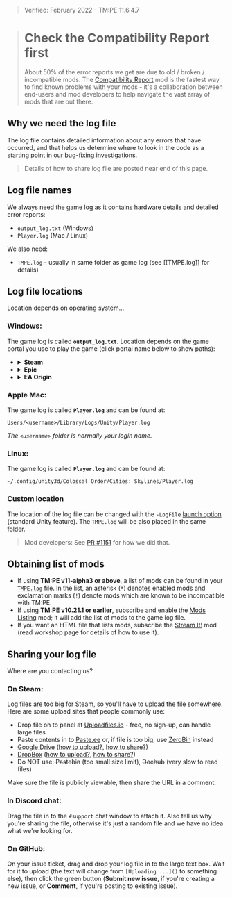 > Verified: February 2022 - TM:PE 11.6.4.7

> # Check the Compatibility Report first
>  
> About 50% of the error reports we get are due to old / broken / incompatible mods. The [Compatibility Report](https://steamcommunity.com/sharedfiles/filedetails/?id=2633433869) mod is the fastest way to find known problems with your mods - it's a collaboration between end-users and mod developers to help navigate the vast array of mods that are out there.

## Why we need the log file

The log file contains detailed information about any errors that have occurred, and that helps us determine where to look in the code as a starting point in our bug-fixing investigations.

> Details of how to share log file are posted near end of this page.

## Log file names

We always need the game log as it contains hardware details and detailed error reports:

* `output_log.txt` (Windows)
* `Player.log` (Mac / Linux)

We also need:

* `TMPE.log` - usually in same folder as game log (see [[TMPE.log]] for details)

## Log file locations

Location depends on operating system...

### Windows:

The game log is called **`output_log.txt`**. Location depends on the game portal you use to play the game (click portal name below to show paths):

<ul>
<li><details><summary><b>Steam</b></summary>

```shell
<SteamFolder>\SteamApps\common\Cities_Skylines\Cities_Data\output_log.txt
```

_The `<SteamFolder>` is _usually_ found at `C:\Program Files (x86)\Steam`._
</details></li>

<li><details><summary><b>Epic</b></summary>

```shell
<EpicFolder>\CitiesSkylines\Cities_Data\output_log.txt
```

_The `<EpicFolder>` is _usually_ found at either `C:\Epic Games` or `C:\Program Files\Epic Games` or `C:\Program Files (x86)\Epic Games`._
</details></li>

<li><details><summary><b>EA Origin</b></summary>

```shell
<OriginFolder>\CitiesSkylines\Cities_Data\output_log.txt
```

_The `<OriginFolder>` is _usually_ found at `C:\Program Files(x86)\Origin Games`._
</details></li>
</ul>

### Apple Mac:

The game log is called **`Player.log`** and can be found at:

```shell
Users/<username>/Library/Logs/Unity/Player.log
```

_The `<username>` folder is normally your login name._

### Linux:

The game log is called **`Player.log`** and can be found at:

```shell
~/.config/unity3d/Colossal Order/Cities: Skylines/Player.log
```

### Custom location

The location of the log file can be changed with the `-LogFile` [launch option](https://steamcommunity.com/sharedfiles/filedetails/?id=466981085) (standard Unity feature). The `TMPE.log` will be also placed in the same folder.

> Mod developers: See [PR #1151](https://github.com/CitiesSkylinesMods/TMPE/pull/1151) for how we did that.

## Obtaining list of mods

* If using **TM:PE v11-alpha3 or above**, a list of mods can be found in your [`TMPE.log`](TMPE.log) file. In the list, an asterisk (`*`) denotes enabled mods and exclamation marks (`!`) denote mods which are known to be incompatible with TM:PE.
* If using **TM:PE v10.21.1 or earlier**, subscribe and enable the [Mods Listing](https://steamcommunity.com/sharedfiles/filedetails/?id=588691634) mod; it will add the list of mods to the game log file.
* If you want an HTML file that lists mods, subscribe the [Stream It!](https://steamcommunity.com/sharedfiles/filedetails/?id=1597285962) mod (read workshop page for details of how to use it).

## Sharing your log file

Where are you contacting us?

### On Steam:

Log files are too big for Steam, so you'll have to upload the file somewhere. Here are some upload sites that people commonly use:

* Drop file on to panel at [Uploadfiles.io](https://uploadfiles.io/) - free, no sign-up, can handle large files
* Paste contents in to [Paste.ee](https://paste.ee) or, if file is too big, use [ZeroBin](https://zerobin.net/) instead
* [Google Drive](https://drive.google.com/) ([how to upload?](https://support.google.com/drive/answer/2424368), [how to share?](https://support.google.com/drive/answer/2494822))
* [DropBox](https://www.dropbox.com) ([how to upload?](https://help.dropbox.com/files-folders/share/add-files), [how to share?](https://help.dropbox.com/files-folders/share/view-only-access))
* Do NOT use: ~~Pastebin~~ (too small size limit), ~~Dochub~~ (very slow to read files)

Make sure the file is publicly viewable, then share the URL in a comment.

### In Discord chat:

Drag the file in to the `#support` chat window to attach it. Also tell us why you're sharing the file, otherwise it's just a random file and we have no idea what we're looking for.

### On GitHub:

On your issue ticket, drag and drop your log file in to the large text box. Wait for it to upload (the text will change from `[Uploading ...]()` to something else), then click the green button (**Submit new issue**, if you're creating a new issue, or **Comment**, if you're posting to existing issue).